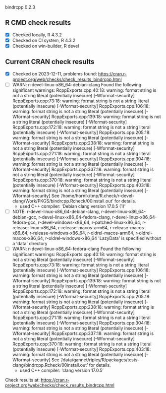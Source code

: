bindrcpp 0.2.3

## R CMD check results

- [x] Checked locally, R 4.3.2
- [x] Checked on CI system, R 4.3.2
- [x] Checked on win-builder, R devel

## Current CRAN check results

- [x] Checked on 2023-12-11, problems found: https://cran.r-project.org/web/checks/check_results_bindrcpp.html
- [ ] WARN: r-devel-linux-x86_64-debian-clang
     Found the following significant warnings:
     RcppExports.cpp:40:18: warning: format string is not a string literal (potentially insecure) [-Wformat-security]
     RcppExports.cpp:73:18: warning: format string is not a string literal (potentially insecure) [-Wformat-security]
     RcppExports.cpp:106:18: warning: format string is not a string literal (potentially insecure) [-Wformat-security]
     RcppExports.cpp:139:18: warning: format string is not a string literal (potentially insecure) [-Wformat-security]
     RcppExports.cpp:172:18: warning: format string is not a string literal (potentially insecure) [-Wformat-security]
     RcppExports.cpp:205:18: warning: format string is not a string literal (potentially insecure) [-Wformat-security]
     RcppExports.cpp:238:18: warning: format string is not a string literal (potentially insecure) [-Wformat-security]
     RcppExports.cpp:271:18: warning: format string is not a string literal (potentially insecure) [-Wformat-security]
     RcppExports.cpp:304:18: warning: format string is not a string literal (potentially insecure) [-Wformat-security]
     RcppExports.cpp:337:18: warning: format string is not a string literal (potentially insecure) [-Wformat-security]
     RcppExports.cpp:370:18: warning: format string is not a string literal (potentially insecure) [-Wformat-security]
     RcppExports.cpp:403:18: warning: format string is not a string literal (potentially insecure) [-Wformat-security]
     See ‘/home/hornik/tmp/R.check/r-devel-clang/Work/PKGS/bindrcpp.Rcheck/00install.out’ for details.
     * used C++ compiler: ‘Debian clang version 17.0.5 (1)’
- [ ] NOTE: r-devel-linux-x86_64-debian-clang, r-devel-linux-x86_64-debian-gcc, r-devel-linux-x86_64-fedora-clang, r-devel-linux-x86_64-fedora-gcc, r-devel-windows-x86_64, r-patched-linux-x86_64, r-release-linux-x86_64, r-release-macos-arm64, r-release-macos-x86_64, r-release-windows-x86_64, r-oldrel-macos-arm64, r-oldrel-macos-x86_64, r-oldrel-windows-x86_64
     'LazyData' is specified without a 'data' directory
- [ ] WARN: r-devel-linux-x86_64-fedora-clang
     Found the following significant warnings:
     RcppExports.cpp:40:18: warning: format string is not a string literal (potentially insecure) [-Wformat-security]
     RcppExports.cpp:73:18: warning: format string is not a string literal (potentially insecure) [-Wformat-security]
     RcppExports.cpp:106:18: warning: format string is not a string literal (potentially insecure) [-Wformat-security]
     RcppExports.cpp:139:18: warning: format string is not a string literal (potentially insecure) [-Wformat-security]
     RcppExports.cpp:172:18: warning: format string is not a string literal (potentially insecure) [-Wformat-security]
     RcppExports.cpp:205:18: warning: format string is not a string literal (potentially insecure) [-Wformat-security]
     RcppExports.cpp:238:18: warning: format string is not a string literal (potentially insecure) [-Wformat-security]
     RcppExports.cpp:271:18: warning: format string is not a string literal (potentially insecure) [-Wformat-security]
     RcppExports.cpp:304:18: warning: format string is not a string literal (potentially insecure) [-Wformat-security]
     RcppExports.cpp:337:18: warning: format string is not a string literal (potentially insecure) [-Wformat-security]
     RcppExports.cpp:370:18: warning: format string is not a string literal (potentially insecure) [-Wformat-security]
     RcppExports.cpp:403:18: warning: format string is not a string literal (potentially insecure) [-Wformat-security]
     See ‘/data/gannet/ripley/R/packages/tests-clang/bindrcpp.Rcheck/00install.out’ for details.
     * used C++ compiler: ‘clang version 17.0.5’

Check results at: https://cran.r-project.org/web/checks/check_results_bindrcpp.html
